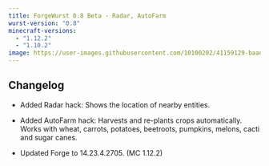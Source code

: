 ```yaml
---
title: ForgeWurst 0.8 Beta - Radar, AutoFarm
wurst-version: "0.8"
minecraft-versions:
  - "1.12.2"
  - "1.10.2"
image: https://user-images.githubusercontent.com/10100202/41159129-baad675a-6b2b-11e8-9c23-d188578dd216.jpg
---
```

## Changelog

- Added Radar hack: Shows the location of nearby entities.

- Added AutoFarm hack: Harvests and re-plants crops automatically. Works with wheat, carrots, potatoes, beetroots, pumpkins, melons, cacti and sugar canes.

- Updated Forge to 14.23.4.2705. (MC 1.12.2)
